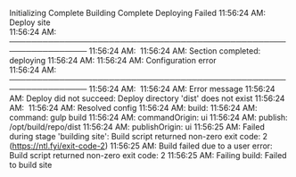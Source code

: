 Initializing
Complete
Building
Complete
Deploying
Failed
11:56:24 AM: Deploy site                                                   
11:56:24 AM: ────────────────────────────────────────────────────────────────
11:56:24 AM: ​
11:56:24 AM: Section completed: deploying
11:56:24 AM: ​
11:56:24 AM: Configuration error                                           
11:56:24 AM: ────────────────────────────────────────────────────────────────
11:56:24 AM: ​
11:56:24 AM:   Error message
11:56:24 AM:   Deploy did not succeed: Deploy directory 'dist' does not exist
11:56:24 AM: ​
11:56:24 AM:   Resolved config
11:56:24 AM:   build:
11:56:24 AM:     command: gulp build
11:56:24 AM:     commandOrigin: ui
11:56:24 AM:     publish: /opt/build/repo/dist
11:56:24 AM:     publishOrigin: ui
11:56:25 AM: Failed during stage 'building site': Build script returned non-zero exit code: 2 (https://ntl.fyi/exit-code-2)
11:56:25 AM: Build failed due to a user error: Build script returned non-zero exit code: 2
11:56:25 AM: Failing build: Failed to build site